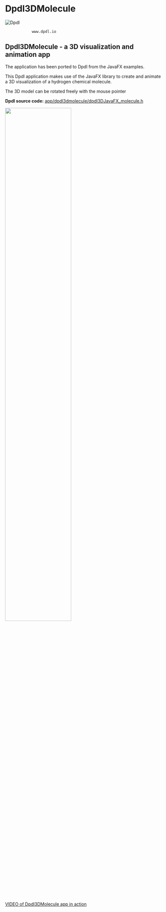 # Dpdl3DMolecule

![Dpdl](https://www.dpdl.io/images/dpdl-io.png)

				www.dpdl.io



## Dpdl3DMolecule - a 3D visualization and animation app

The application has been ported to Dpdl from the JavaFX examples.

This Dpdl application makes use of the JavaFX library to create and animate a 3D visualization of a hydrogen chemical molecule.

The 3D model can be rotated freely with the mouse pointer

**Dpdl source code:** 
[app/dpdl3dmolecule/dpdl3DJavaFX_molecule.h](https://github.com/Dpdl-io/Dpdl-sample-Apps/blob/main/app/dpdl3dmolecule/dpdl3DJavaFX_molecule.h)

<img src="https://www.dpdl.io/images/platform/examples/Dpdl_3D_Example2_with_JavaFX.png" width="65%" height="65%">
	
[VIDEO of Dpdl3DMolecule app in action](https://youtu.be/82SRI_L3vLc)


 
